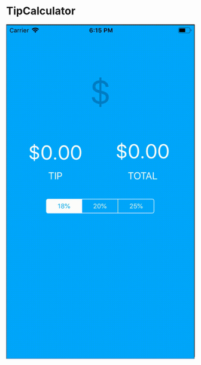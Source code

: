 # TipCalculator

![alt text](https://raw.githubusercontent.com/tobiola/tippy/master/images/demo.gif)
